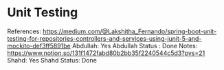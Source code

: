 # Unit Testing

References: https://medium.com/@Lakshitha_Fernando/spring-boot-unit-testing-for-repositories-controllers-and-services-using-junit-5-and-mockito-def3ff5891be
Abdullah: Yes
Abdullah Status : Done
Notes: https://www.notion.so/131f1472fabd80b2bb35f2240544c5d3?pvs=21
Shahd: Yes
Shahd Status: Done